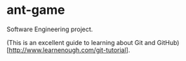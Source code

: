 # ant-game
Software Engineering project.

(This is an excellent guide to learning about Git and GitHub)[http://www.learnenough.com/git-tutorial].
